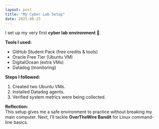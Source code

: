 ```yaml
---
layout: post
title: "My Cyber Lab Setup"
date: 2025-08-25
---
```


I set up my very first **cyber lab environment** 🚀.

**Tools I used:**
- GitHub Student Pack (free credits & tools)
- Oracle Free Tier (Ubuntu VM)
- DigitalOcean (extra VMs)
- Datadog (monitoring)

**Steps I followed:**
1. Created two Ubuntu VMs.
2. Installed Datadog agents.
3. Verified system metrics were being collected.

**Reflection:**  
This setup gives me a safe environment to practice without breaking my main computer. Next, I’ll tackle **OverTheWire Bandit** for Linux command-line basics.

